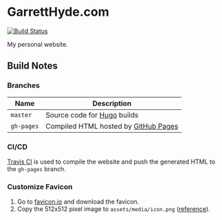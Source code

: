 # GarrettHyde.com

[![Build Status](https://travis-ci.com/ghyde/website.svg?branch=master)](https://travis-ci.com/ghyde/website)

My personal website.

## Build Notes

### Branches

| Name       | Description                                      |
| ---------- | ------------------------------------------------ |
| `master`   | Source code for [Hugo][hugo] builds              |
| `gh-pages` | Compiled HTML hosted by [GitHub Pages][gh-pages] |

### CI/CD

[Travis CI][travis-ci] is used to compile the website and push the generated
HTML to the `gh-pages` branch.

### Customize Favicon

1. Go to [favicon.io][favicon] and download the favicon.
2. Copy the 512x512 pixel image to `assets/media/icon.png`
   ([reference][academic-docs]).

[academic-docs]: https://wowchemy.com/docs/getting-started/customization/#website-icon
[favicon]: https://favicon.io/favicon-generator/?t=H&ff=Leckerli+One&fs=110&fc=%23FFF&b=rounded&bc=%232962FF
[gh-pages]: https://pages.github.com/
[hugo]: https://gohugo.io/
[travis-ci]: https://travis-ci.org/
